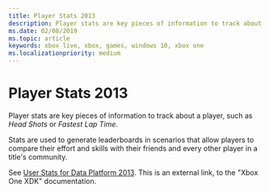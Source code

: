 ```yaml
---
title: Player Stats 2013
description: Player stats are key pieces of information to track about a player, such as Head Shots or Fastest Lap Time.
ms.date: 02/08/2019
ms.topic: article
keywords: xbox live, xbox, games, windows 10, xbox one
ms.localizationpriority: medium
---
```


# Player Stats 2013

Player stats are key pieces of information to track about a player, such as *Head Shots* or *Fastest Lap Time*.

Stats are used to generate leaderboards in scenarios that allow players to compare their effort and skills with their friends and every other player in a title's community.

See [User Stats for Data Platform 2013](https://developer.microsoft.com/en-us/games/xbox/docs/xdk/user-stats).
This is an external link, to the "Xbox One XDK" documentation.

